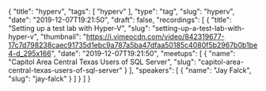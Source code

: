 {
  "title": "hyperv",
  "tags": [
    "hyperv"
  ],
  "type": "tag",
  "slug": "hyperv",
  "date": "2019-12-07T19:21:50",
  "draft": false,
  "recordings": [
    {
      "title": "Setting up a test lab with Hyper-V",
      "slug": "setting-up-a-test-lab-with-hyper-v",
      "thumbnail": "https://i.vimeocdn.com/video/842319677-17c7d798238caec91735d1ebc9a787a5ba47dfaa50185c4080f5b2967b0b1be4-d_295x166",
      "date": "2019-12-07T19:21:50",
      "meetups": [
        {
          "name": "Capitol Area Central Texas Users of SQL Server",
          "slug": "capitol-area-central-texas-users-of-sql-server"
        }
      ],
      "speakers": [
        {
          "name": "Jay Falck",
          "slug": "jay-falck"
        }
      ]
    }
  ]
}